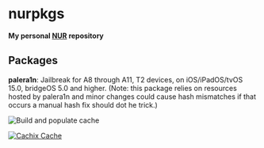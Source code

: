 # nurpkgs

**My personal [NUR](https://github.com/nix-community/NUR) repository**

## Packages

**palera1n**: Jailbreak for A8 through A11, T2 devices, on iOS/iPadOS/tvOS 15.0, bridgeOS 5.0 and higher. (Note: this package relies on resources hosted by palera1n and minor changes could cause hash mismatches if that occurs a manual hash fix should dot he trick.)

![Build and populate cache](https://github.com/<YOUR-GITHUB-USER>/nur-packages/workflows/Build%20and%20populate%20cache/badge.svg)

[![Cachix Cache](https://img.shields.io/badge/cachix-nurpkgs-cachix-blue.svg)](https://nurpkgs-cachix.cachix.org)

